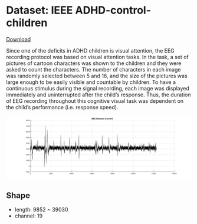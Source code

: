 # Dataset: IEEE ADHD-control-children

[Download](https://ieee-dataport.org/open-access/eeg-data-adhd-control-children)

Since one of the deficits in ADHD children is visual attention, the EEG recording protocol was based on visual attention tasks. In the task, a set of pictures of cartoon characters was shown to the children and they were asked to count the characters. The number of characters in each image was randomly selected between 5 and 16, and the size of the pictures was large enough to be easily visible and countable by children. To have a continuous stimulus during the signal recording, each image was displayed immediately and uninterrupted after the child’s response. Thus, the duration of EEG recording throughout this cognitive visual task was dependent on the child’s performance (i.e. response speed).

![v1p 시각화](v1p_channel1.png)

## Shape

- length: 9852 ~ 39030
- channel: 19
